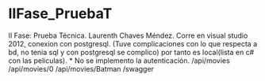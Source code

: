 # IIFase_PruebaT
II Fase: Prueba Técnica.  Laurenth Chaves Méndez.
Corre en visual studio 2012, conexion con postgresql. (Tuve complicaciones con lo que respecta a bd, no tenia sql y con postgresql se complico) por tanto es local(lista en c# con las peliculas). * No se implemento la autenticación. 
/api/movies 
/api/movies/0
/api/movies/Batman
/swagger
